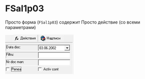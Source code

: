 # FSal1p03

 Просто форма \(`FSal1p03`\) содержит Просто действие \(со всеми параметрами\)

![](../../../.gitbook/assets/fsal1p03.jpg)

